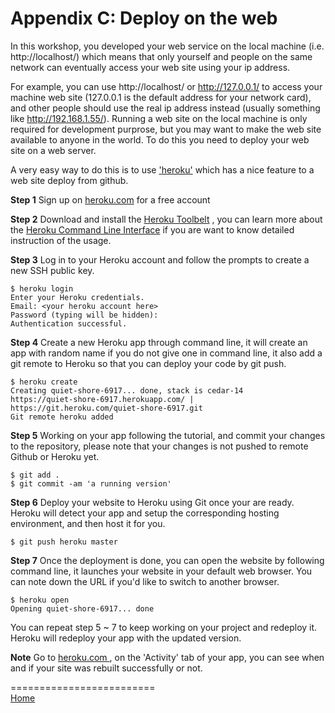 # Appendix C: Deploy on the web

In this workshop, you developed your web service on the local machine (i.e. http://localhost/) which means that only yourself and people 
on the same network can eventually access your web site using your ip address.

For example, you can use http://localhost/ or http://127.0.0.1/ to access your machine web site (127.0.0.1 is the default address for your network card),
and other people should use the real ip address instead (usually something like http://192.168.1.55/). Running a web site on the local machine is only 
required for development purprose, but you may want to make the web site available to anyone in the world. To do this you need to deploy your web site 
on a web server.

A very easy way to do this is to use ['heroku'](https://www.heroku.com/) which has a nice feature to a web site deploy from github.

<b>Step 1</b> Sign up on [heroku.com](https://www.heroku.com/) for a free account

<b>Step 2</b> Download and install the [Heroku Toolbelt](https://toolbelt.heroku.com/) , you can learn more about the [Heroku Command Line Interface](https://devcenter.heroku.com/categories/command-line) if you are want to know detailed instruction of the usage.

<b>Step 3</b> Log in to your Heroku account and follow the prompts to create a new SSH public key.
```
$ heroku login
Enter your Heroku credentials.
Email: <your heroku account here>
Password (typing will be hidden): 
Authentication successful.

```

<b>Step 4</b> Create a new Heroku app through command line, it will create an app with random name if you do not give one in command line, it also add a git remote to Heroku so that you can deploy your code by git push.
```
$ heroku create
Creating quiet-shore-6917... done, stack is cedar-14
https://quiet-shore-6917.herokuapp.com/ | https://git.heroku.com/quiet-shore-6917.git
Git remote heroku added

```

<b>Step 5</b> Working on your app following the tutorial, and commit your changes to the repository, please note that your changes is not pushed to remote Github or Heroku yet. 

```
$ git add .
$ git commit -am 'a running version'

````

<b>Step 6</b> Deploy your website to Heroku using Git once your are ready. Heroku will detect your app and setup the corresponding hosting environment, and then host it for you. 

```
$ git push heroku master

```

<b>Step 7</b> Once the deployment is done, you can open the website by following command line, it launches your website in your default web browser. You can note down the URL if you'd like to switch to another browser.
 
 ```
 $ heroku open
Opening quiet-shore-6917... done

 ```
 
You can repeat step 5 ~ 7 to keep working on your project and redeploy it. Heroku will redeploy your app with the updated version. 
 

<b>Note</b>  Go to [heroku.com ](https://dashboard.heroku.com), on the 'Activity' tab of your app, you can see when and if your site was rebuilt successfully or not.


=========================  
[Home](README.md)
